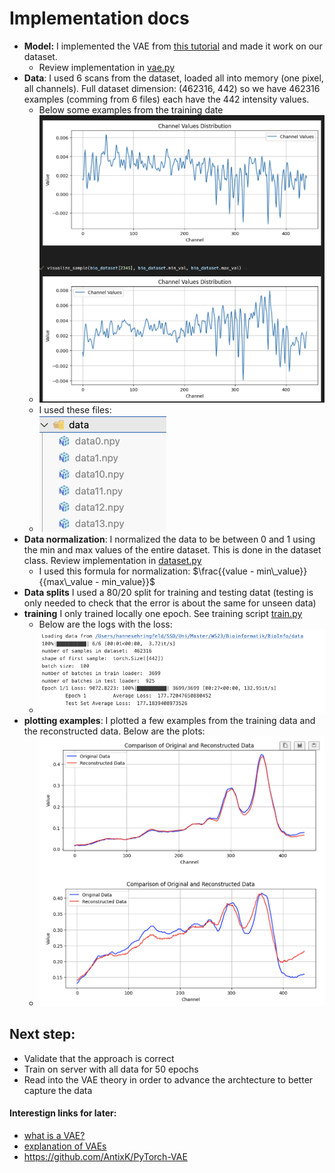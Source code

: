 # Implementation docs

- **Model:** I implemented the VAE from [this tutorial](https://medium.com/@rekalantar/variational-auto-encoder-vae-pytorch-tutorial-dce2d2fe0f5f) and made it work on our dataset.
  - Review implementation in [vae.py](https://github.com/hakimguenther/BioInfo/blob/basic_vae/VAE/basic_vae/vae.py)
- **Data**: I used 6 scans from the dataset, loaded all into memory (one pixel, all channels). Full dataset dimension: (462316, 442) so we have 462316 examples (comming from 6 files) each have the 442 intensity values.
  - Below some examples from the training date
  - ![training_examples](https://github.com/hakimguenther/BioInfo/blob/basic_vae/VAE/basic_vae/docs/training_examples_plotted.png)
  - I used these files: 
  - ![files](https://github.com/hakimguenther/BioInfo/blob/basic_vae/VAE/basic_vae/docs/data.png)
- **Data normalization**: I normalized the data to be between 0 and 1 using the min and max values of the entire dataset. This is done in the dataset class. Review implementation in [dataset.py](https://github.com/hakimguenther/BioInfo/blob/basic_vae/VAE/basic_vae/dataset.py)
  - I used this formula for normalization: $\frac{{value - min\_value}}{{max\_value - min_value}}$
- **Data splits** I used a 80/20 split for training and testing datat (testing is only needed to check that the error is about the same for unseen data)
- **training** I only trained locally one epoch. See training script [train.py](https://github.com/hakimguenther/BioInfo/blob/basic_vae/VAE/basic_vae/train.py)
  - Below are the logs with the loss:
  - ![training_logs](https://github.com/hakimguenther/BioInfo/blob/basic_vae/VAE/basic_vae/docs/training_logs.png)
- **plotting examples**: I plotted a few examples from the training data and the reconstructed data. Below are the plots:
  - ![original_vs_reconstructed](https://github.com/hakimguenther/BioInfo/blob/basic_vae/VAE/basic_vae/docs/original_vs_reconstructed_basic.png)

## Next step:
- Validate that the approach is correct
- Train on server with all data for 50 epochs
- Read into the VAE theory in order to advance the archtecture to better capture the data


#### Interestign links for later:
- [what is a VAE?](https://jaan.io/what-is-variational-autoencoder-vae-tutorial/)
- [explanation of VAEs](https://towardsdatascience.com/understanding-variational-autoencoders-vaes-f70510919f73)
- https://github.com/AntixK/PyTorch-VAE